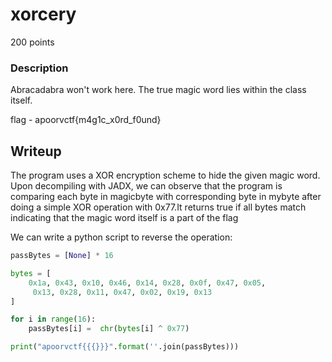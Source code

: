 # xorcery

200 points

### Description 

Abracadabra won't work here. 
The true magic word lies within the class itself.


flag - apoorvctf{m4g1c_x0rd_f0und}

## Writeup

The program uses a XOR encryption scheme to hide the given magic word.
Upon decompiling with JADX, we can observe that the program is comparing 
each byte in magicbyte with corresponding byte in mybyte after doing a 
simple XOR operation with 0x77.It returns true if all bytes match indicating
that the magic word itself is a part of the flag

We can write a python script to reverse the operation:


```python
passBytes = [None] * 16

bytes = [
    0x1a, 0x43, 0x10, 0x46, 0x14, 0x28, 0x0f, 0x47, 0x05,
     0x13, 0x28, 0x11, 0x47, 0x02, 0x19, 0x13
]

for i in range(16):
	passBytes[i] =  chr(bytes[i] ^ 0x77)

print("apoorvctf{{{}}}".format(''.join(passBytes)))
```